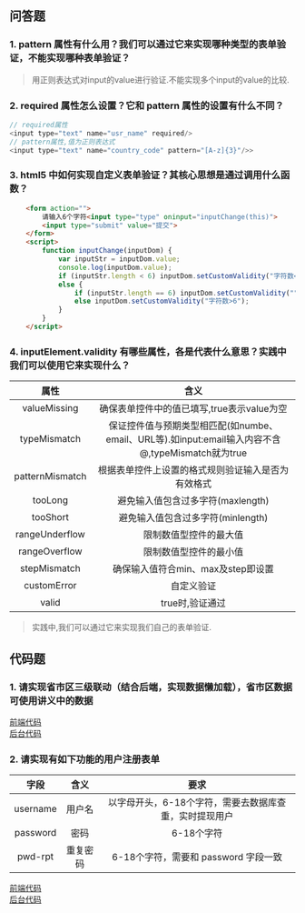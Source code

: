 ## 问答题   
### 1. pattern 属性有什么用？我们可以通过它来实现哪种类型的表单验证，不能实现哪种表单验证？  
>用正则表达式对input的value进行验证.不能实现多个input的value的比较.

### 2. required 属性怎么设置？它和 pattern 属性的设置有什么不同？  
```js
// required属性
<input type="text" name="usr_name" required/>
// pattern属性,值为正则表达式
<input type="text" name="country_code" pattern="[A-z]{3}"/>>
```

### 3. html5 中如何实现自定义表单验证？其核心思想是通过调用什么函数？  
```html
    <form action="">
        请输入6个字符<input type="type" oninput="inputChange(this)">
        <input type="submit" value="提交">
    </form>
    <script>
        function inputChange(inputDom) {
            var inputStr = inputDom.value;
            console.log(inputDom.value);
            if (inputStr.length < 6) inputDom.setCustomValidity("字符数<6");
            else {
                if (inputStr.length == 6) inputDom.setCustomValidity("");
                else inputDom.setCustomValidity("字符数>6");
            }
        }
    </script>
```

### 4. inputElement.validity 有哪些属性，各是代表什么意思？实践中我们可以使用它来实现什么？  
属性|含义
:-:|:-:
valueMissing|确保表单控件中的值已填写,true表示value为空
typeMismatch|保证控件值与预期类型相匹配(如numbe、email、URL等).如input:email输入内容不含@,typeMismatch就为true
patternMismatch|根据表单控件上设置的格式规则验证输入是否为有效格式
tooLong|避免输入值包含过多字符(maxlength)
tooShort|避免输入值包含过多字符(minlength)
rangeUnderflow|限制数值型控件的最大值
rangeOverflow|限制数值型控件的最小值
stepMismatch|确保输入值符合min、max及step即设置
customError|自定义验证
valid|true时,验证通过

>实践中,我们可以通过它来实现我们自己的表单验证.

## 代码题  
### 1. 请实现省市区三级联动（结合后端，实现数据懒加载），省市区数据可使用讲义中的数据  
[前端代码](https://github.com/zhouxv/mfs-homework-advanced/blob/master/9.复杂表单/province&city.html)   
[后台代码](https://github.com/zhouxv/mfs-homework-advanced/blob/master/9.复杂表单/backend.js)

### 2. 请实现有如下功能的用户注册表单    
|   字段   |   含义   |                          要求                          |
| :------: | :------: | :----------------------------------------------------: |
| username |  用户名  | 以字母开头，6-18个字符，需要去数据库查重，实时提现用户 |
| password |   密码   |                       6-18个字符                       |
| pwd-rpt  | 重复密码 |          6-18个字符，需要和 password 字段一致          |
[前端代码](https://github.com/zhouxv/mfs-homework-advanced/blob/master/9.复杂表单/register.html)   
[后台代码](https://github.com/zhouxv/mfs-homework-advanced/blob/master/9.复杂表单/backend.js)

